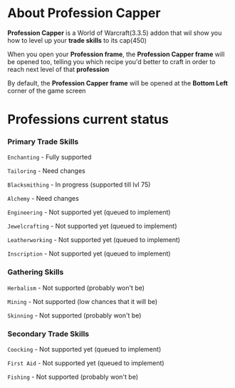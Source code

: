 # About Profession Capper
**Profession Capper** is a World of Warcraft(3.3.5) addon that wil show you how to level up your **trade skills** to its cap(450)

When you open your **Profession frame**, the **Profession Capper frame** will be opened too, telling you which recipe you'd better to craft in order to reach next level of that **profession**

By default, the **Profession Capper frame** will be opened at the **Bottom Left** corner of the game screen

# Professions current status

### Primary Trade Skills

`Enchanting` - Fully supported

`Tailoring` - Need changes

`Blacksmithing` - In progress (supported till lvl 75)

`Alchemy` - Need changes

`Engineering` - Not supported yet (queued to implement)

`Jewelcrafting` - Not supported yet (queued to implement)

`Leatherworking` - Not supported yet (queued to implement)

`Inscription` - Not supported yet (queued to implement)

### Gathering Skills
`Herbalism` - Not supported (probably won't be)

`Mining` - Not supported (low chances that it will be)

`Skinning` - Not supported (probably won't be)

### Secondary Trade Skills
`Coocking` - Not supported yet (queued to implement)

`First Aid` - Not supported yet (queued to implement)

`Fishing` - Not supported (probably won't be)
